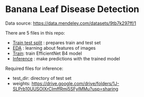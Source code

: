 # Banana Leaf Disease Detection

Data source: https://data.mendeley.com/datasets/9tb7k297ff/1

There are 5 files in this repo:
* [Train test split](banana_leaf_disease_train_test_split.ipynb) : prepares train and test set
* [EDA](banana_leaf_disease_EDA.ipynb) : learning about features of images
* [Train](banana_leaf_disease_train.ipynb): train EfficientNet B4 model
* [Inference](banana_leaf_disease_inference.ipynb) : make predictions with the trained model



Required files for inference:
* test_dir: directory of test set
* weights: https://drive.google.com/drive/folders/1J-SLPrb10UUSOIXrCImffRmj5SFylMMu?usp=sharing

